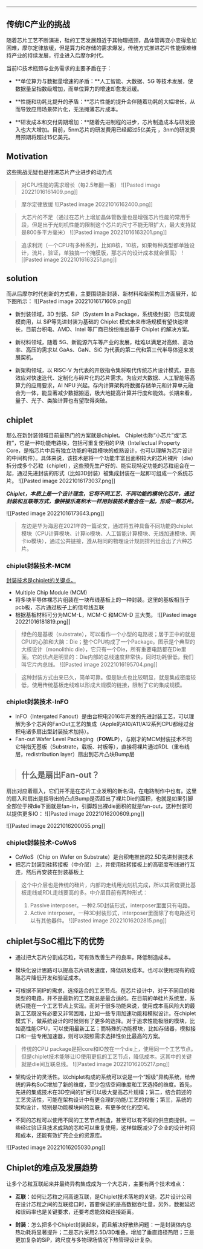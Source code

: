 ---
## 传统IC产业的挑战
随着芯片工艺不断演进，硅的工艺发展趋近于其物理瓶颈，晶体管再变小变得愈加困难，摩尔定律放缓，但是算力和存储的需求爆发，传统方式推进芯片性能很难维持产业的持续发展，行业进入后摩尔时代。

当前IC技术瓶颈与业务需求的主要矛盾在于：  

-   **单位算力与数据量增速的矛盾：**人工智能、大数据、5G 等技术发展，使数据量呈指数级增加，而单位算力的增速却愈发迟缓。

-   **性能和功耗比提升的矛盾：**芯片性能的提升会伴随着功耗的大幅增长，从而导致应用场景碎片化，无法摊薄芯片成本。

-  **研发成本和交付周期增加：**随着先进制程的进步，芯片制造成本与研发投入也大大增加。目前，5nm芯片的研发费用已经超过5亿美元 ，3nm的研发费用预期将超过15亿美元。

## Motivation
这些挑战无疑也是推进芯片产业进步的动力点

> 对CPU性能的需求增长（每2.5年翻一番）
![[Pasted image 20221016161409.png]]

> 摩尔定律放缓
![[Pasted image 20221016162400.png]]

> 大芯片的不足（通过在芯片上增加晶体管数量也是增强芯片性能的常用手段，但是出于光刻机性能的限制这个芯片的尺寸不能无限扩大，最大支持就是800多平方毫米）
![[Pasted image 20221016163201.png]]

> 追求利润（一个CPU有多种系列，比如8核，10核，如果每种类型都单独设计，流片，验证，单独搞一个掩膜版，那芯片的设计成本就会很高）
![[Pasted image 20221016163251.png]]

## solution

而从后摩尔时代创新的方式看，主要围绕新封装、新材料和新架构三方面展开，如下图所示：
![[Pasted image 20221016171609.png]]
-   新封装领域，3D 封装、SiP（System In a Package，系统级封装）已实现规模商用，以 SiP等先进封装为基础的 Chiplet 模式未来市场规模有望快速增长，目前台积电、AMD、Intel 等厂商已纷纷推出基于 Chiplet 的解决方案。

-   新材料领域，随着 5G、新能源汽车等产业的发展，硅难以满足对高频、高功率、高压的需求以 GaAs、GaN、SiC 为代表的第二代和第三代半导体迎来发展契机。

-   新架构领域，以 RISC-V 为代表的开放指令集将取代传统芯片设计模式，更高效应对快速迭代、定制化与碎片化的芯片需求。为应对大数据、人工智能等高算力的应用要求，AI NPU 兴起。存内计算架构将数据存储单元和计算单元融合为一体，能显著减少数据搬运，极大地提高计算并行度和能效。长期来看，量子、光子、类脑计算也有望取得突破。

## chiplet
那么在新封装领域目前最热门的方案就是chiplet。
Chiplet也称“小芯片”或“芯粒”，它是一种功能电路块，包括可重复使用的IP块（Intellectual Property Core，是指芯片中具有独立功能的电路模块的成熟设计，也可以理解为芯片设计的中间构件）。具体来说，该技术是将一个功能丰富且面积较大的芯片裸片（die）拆分成多个芯粒（chiplet），这些预先生产好的、能实现特定功能的芯粒组合在一起，通过先进封装的形式（比如3D封装）被集成封装在一起即可组成一个系统芯片。
![[Pasted image 20221016173037.png]]

***Chiplet，本质上是一个设计理念，它将不同工艺、不同功能的模块化芯片，通过封装和互联等方式，像拼接乐高积木一样用封装技术整合在一起，形成一颗芯片。***

![[Pasted image 20221016173643.png]]
> 左边是华为海思在2021年的一篇论文，通过将五种具备不同功能的chiplet模块（CPU计算模块、计算io模块、人工智能计算模块、无线加速模块、网卡io模块），通过公共链接，遵从相同的物理设计规则排列组合出了六种芯片。

### chiplet封装技术-MCM
<u>封装技术是chiplet的关键点。</u>
- Multiple Chip Module (MCM)
- 将多块半导体裸芯片组装在一块布线基板上的一种封装。这里的基板相当于pcb板，芯片通过板子上的信号线互联
- 根据基板材料可分为MCM-L，MCM-C 和MCM-D 三大类。
![[Pasted image 20221016181819.png]]
> 绿色的是基板（substrate），可以看作一个小型的电路板；居于正中的就是CPU的心脏和大脑：Die；整个CPU构成了一个Package。图示是个典型的大核设计（monolithic die），它只有一个Die，所有重要电路都在Die里面。它的优点是明显的：Die内部的总线速度非常快，同时功耗很低，我们叫它片内总线。
![[Pasted image 20221016195704.png]]

> 这种封装方式由来已久，简单可靠。但是缺点也比较明显，就是集成密度较低，使用传统基板走线难以形成大规模的链接，限制了它的集成规模。

### chiplet封装技术-InFO
- InFO（Intergated Fanout）是由台积电2016年开发的先进封装工艺，可以理解为多个芯片的FanOut工艺的集成（Apple的A10/A11/A12系列CPU都经过台积电诸多扇出型封装技术加持）。
- Fan-out Wafer Level Packaging（**FOWLP**），与刚才的MCM封装技术不同它特指无基板（Substrate，载板、衬板等），直接将裸片通过RDL（重布线层，redistribution layer）扇出到芯片凸块Bump层

> ## 什么是扇出Fan-out？
扇出对应着扇入，它们并不是在芯片工业发明的新名词，在电路制作中也有。这里的扇入和扇出是指导出的凸点Bump是否超出了裸片Die的面积，也就是如果引脚全部位于裸die下面就是fan-in，引脚超出裸die面积的就是fan-out，这种封装可以提供更多IO：
![[Pasted image 20221016200609.png]]

![[Pasted image 20221016200055.png]]

### chiplet封装技术-CoWoS
- CoWoS（Chip on Wafer on Substrate）是台积电推出的2.5D先进封装技术
- 把芯片封装到硅转接板（中介层）上，并使用硅转接板上的高密度布线进行互连，然后再安装在封装基板上

> 这个中介层也是传统的硅片，内部的走线用光刻机完成，所以其密度要比基板走线或RDL走线要高的多。中介层目前有两种形式：
> 1. Passive interposer。一种2.5D封装形式，interposer里面只有电路。
> 2. Active interposer。一种3D封装形式，interposer里面除了有电路还可以有其他器件。
![[Pasted image 20221016202815.png]]

## chiplet与SoC相比下的优势
-   通过把大芯片分割成芯粒，可有效改善生产的良率，降低制造成本。  

-   模块化设计思路可以提高芯片研发速度，降低研发成本。也可以使用现有的成熟芯片降低开发和验证成本。

-   可根据不同IP的需求，选择适合的工艺节点。在芯片设计中，对于不同目的和类型的电路，并不是最新的工艺就总是最合适的。在目前的单硅片系统里，系统只能在一个工艺节点上实现。而对于很多功能来说，使用成本高风险大的最新工艺既没有必要又非常困难，比如一些专用加速功能和模拟设计。在chiplet模式下，做系统设计的时候则有了更多的选择。对于追求性能极限的模块，比如高性能CPU，可以使用最新工艺；而特殊的功能模块，比如存储器，模拟接口和一些专用加速器，则可以按照需求选择性价比最高的方案。
> 传统的CPU package是把core和IO放在一个die上，使用同一个工艺节点。但是chiplet技术能够让IO使用更低的工艺节点，降低成本。这其中的关键就是die间互联总线。
   ![[Pasted image 20221016205217.png]]
   
-   架构设计的灵活性。以chiplet构成的系统可以说是一个“超级”异构系统，给传统的异构SoC增加了新的维度，至少包括空间维度和工艺选择的维度。首先，先进的集成技术在3D空间的扩展可以极大提高芯片规模；第二，结合前述的工艺灵活性，可能在架构设计中有更合理的功能/工艺的权衡；第三，系统的架构设计，特别是功能模块间的互联，有更多优化的空间。
   
-   不同的芯粒可以使用不同的工艺节点制造，甚至可以有不同的供应商提供。一些经过验证且技术成熟的芯粒可以重复使用，这样做既减少了企业的设计时间和成本，还能有效扩充企业的资源库。

![[Pasted image 20221016205030.png]]

## Chiplet的难点及发展趋势

让多个芯粒互联起来并最终异构集成成为一个大芯片，主要有两个技术难点：

-   **互联**：如何让芯粒之间高速互联，是Chiplet技术落地的关键。芯片设计公司在设计芯粒之间的互联接口时，首要保证的是高数据吞吐量，另外，数据延迟和误码率也是关键要求，还要考虑能效和连接距离。
    
-   **封装**：怎么把多个Chiplet封装起来，而且解决好散热问题：一是封装体内总热功耗将显著提升；二是芯片采用2.5D/3D堆叠，增加了垂直路径热阻；三是更加复杂的SiP，跨尺度与多物理场情况下热管理设计复杂。
